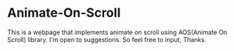 # Animate-On-Scroll
This is a webpage that implements animate on scroll using AOS(Animate On Scroll) library.
I'm open to suggestions. So feel free to input, Thanks.